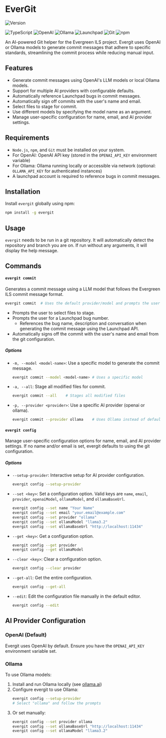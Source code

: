 # EverGit

![Version](https://img.shields.io/badge/version-0.2.1-blue)

![TypeScript](https://img.shields.io/badge/typescript-007ACC?style=for-the-badge&logo=typescript&logoColor=white)
![OpenAI](https://img.shields.io/badge/OpenAI-00A79D?style=for-the-badge&logo=openai&logoColor=white)
![Ollama](https://img.shields.io/badge/Ollama-000000?style=for-the-badge&logoColor=white)
![Launchpad](https://img.shields.io/badge/Launchpad-F8C300?style=for-the-badge&logo=launchpad&logoColor=black)
![Git](https://img.shields.io/badge/Git-F05032?style=for-the-badge&logo=git&logoColor=white)
![npm](https://img.shields.io/badge/npm-CB3837?style=for-the-badge&logo=npm&logoColor=white)

An AI-powered Git helper for the Evergreen ILS project. Evergit uses OpenAI or Ollama models to generate commit messages that adhere to specific standards, streamlining the commit process while reducing manual input.

## Features

-   Generate commit messages using OpenAI's LLM models or local Ollama models.
-   Support for multiple AI providers with configurable defaults.
-   Automatically reference Launchpad bugs in commit messages.
-   Automatically sign off commits with the user's name and email.
-   Select files to stage for commit.
-   Use different models by specifying the model name as an argument.
-   Manage user-specific configuration for name, email, and AI provider settings.

## Requirements

-   `Node.js`, `npm`, and `Git` must be installed on your system.
-   For OpenAI: OpenAI API key (stored in the `OPENAI_API_KEY` environment variable)
-   For Ollama: Ollama running locally or accessible via network (optional: `OLLAMA_API_KEY` for authenticated instances)
-   A launchpad account is required to reference bugs in commit messages.

## Installation

Install `evergit` globally using npm:

```bash
npm install -g evergit
```

## Usage

`evergit` needs to be run in a git repository. It will automatically detect the repository and branch you are on. If run without any arguments, it will display the help message.

## Commands

#### `evergit commit`

Generates a commit message using a LLM model that follows the Evergreen ILS commit message format.

```bash
evergit commit  # Uses the default provider/model and prompts the user to select files to stage
```

-   Prompts the user to select files to stage.
-   Prompts the user for a Launchpad bug number.
    -   References the bug name, description and conversation when generating the commit message using the Launchpad API.
-   Automatically signs off the commit with the user's name and email from the git configuration.

##### Options

-   `-m, --model <model-name>`: Use a specific model to generate the commit message.

    ```bash
    evergit commit --model <model-name> # Uses a specific model
    ```

-   `-a, --all`: Stage all modified files for commit.

    ```bash
    evergit commit --all    # Stages all modified files
    ```

-   `-p, --provider <provider>`: Use a specific AI provider (openai or ollama).

    ```bash
    evergit commit --provider ollama    # Uses Ollama instead of default provider
    ```

#### `evergit config`

Manage user-specific configuration options for name, email, and AI provider settings. If no name and/or email is set, evergit defaults to using the git configuration.

##### Options

-   `--setup-provider`: Interactive setup for AI provider configuration.

    ```bash
    evergit config --setup-provider
    ```

-   `--set <key>`: Set a configuration option. Valid keys are `name`, `email`, `provider`, `openaiModel`, `ollamaModel`, and `ollamaBaseUrl`.

    ```bash
    evergit config --set name "Your Name"
    evergit config --set email "your.email@example.com"
    evergit config --set provider "ollama"
    evergit config --set ollamaModel "llama3.2"
    evergit config --set ollamaBaseUrl "http://localhost:11434"
    ```

-   `--get <key>`: Get a configuration option.

    ```bash
    evergit config --get provider
    evergit config --get ollamaModel
    ```

-   `--clear <key>`: Clear a configuration option.

    ```bash
    evergit config --clear provider
    ```

-   `--get-all`: Get the entire configuration.

    ```bash
    evergit config --get-all
    ```

-   `--edit`: Edit the configuration file manually in the default editor.

    ```bash
    evergit config --edit
    ```

## AI Provider Configuration

### OpenAI (Default)

Evergit uses OpenAI by default. Ensure you have the `OPENAI_API_KEY` environment variable set.

### Ollama

To use Ollama models:

1. Install and run Ollama locally (see [ollama.ai](https://ollama.ai))
2. Configure evergit to use Ollama:
   ```bash
   evergit config --setup-provider
   # Select "ollama" and follow the prompts
   ```
3. Or set manually:
   ```bash
   evergit config --set provider ollama
   evergit config --set ollamaBaseUrl "http://localhost:11434"
   evergit config --set ollamaModel "llama3.2"
   ```
